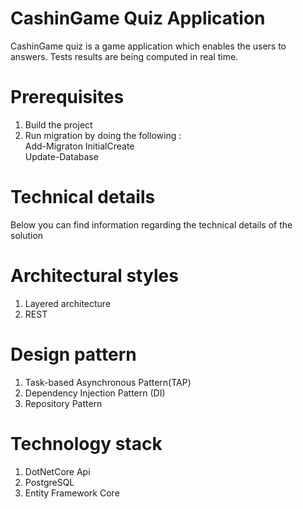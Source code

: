 # CashinGame Quiz Application

CashinGame quiz is a game application which enables the users to answers. 
Tests results are being computed in real time.

# Prerequisites
 1. Build the project
 2. Run migration by doing the following :  
     Add-Migraton InitialCreate  
		 Update-Database
     
# Technical details
Below you can find information regarding the technical details of the solution

# Architectural styles
1. Layered architecture 
2. REST

# Design pattern
1. Task-based Asynchronous Pattern(TAP) 
2. Dependency Injection Pattern (DI) 
3. Repository Pattern

# Technology stack
1. DotNetCore Api 
2. PostgreSQL 
3. Entity Framework Core
